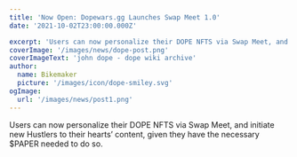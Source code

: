 ```yaml
---
title: 'Now Open: Dopewars.gg Launches Swap Meet 1.0'
date: '2021-10-02T23:00:00.000Z'

excerpt: 'Users can now personalize their DOPE NFTS via Swap Meet, and initiate new Hustlers to their hearts’ content, given they have the necessary $PAPER needed to do so.'
coverImage: '/images/news/dope-post.png'
coverImageText: 'john dope - dope wiki archive'
author:
  name: Bikemaker
  picture: '/images/icon/dope-smiley.svg'
ogImage:
  url: '/images/news/post1.png'
---
```


Users can now personalize their DOPE NFTS via Swap Meet, and initiate new Hustlers to their hearts’ content, given they have the necessary $PAPER needed to do so.
